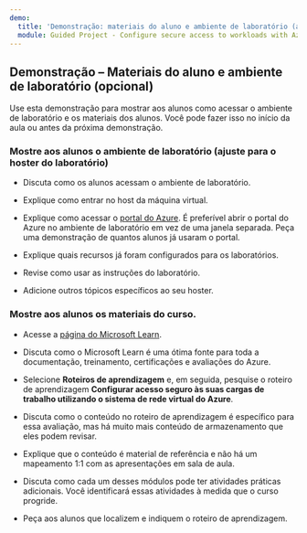 ```yaml
---
demo:
  title: 'Demonstração: materiais do aluno e ambiente de laboratório (ajustar)'
  module: Guided Project - Configure secure access to workloads with Azure virtual networking services
---
```

## Demonstração – Materiais do aluno e ambiente de laboratório (opcional)

Use esta demonstração para mostrar aos alunos como acessar o ambiente de laboratório e os materiais dos alunos. Você pode fazer isso no início da aula ou antes da próxima demonstração. 

### Mostre aos alunos o ambiente de laboratório (ajuste para o hoster do laboratório)

- Discuta como os alunos acessam o ambiente de laboratório. 

- Explique como entrar no host da máquina virtual.

- Explique como acessar o [portal do Azure](https://portal.azure.com). É preferível abrir o portal do Azure no ambiente de laboratório em vez de uma janela separada. Peça uma demonstração de quantos alunos já usaram o portal. 

- Explique quais recursos já foram configurados para os laboratórios.

- Revise como usar as instruções do laboratório. 

- Adicione outros tópicos específicos ao seu hoster. 

### Mostre aos alunos os materiais do curso.

- Acesse a [página do Microsoft Learn](https://learn.microsoft.com).

- Discuta como o Microsoft Learn é uma ótima fonte para toda a documentação, treinamento, certificações e avaliações do Azure. 

- Selecione **Roteiros de aprendizagem** e, em seguida, pesquise o roteiro de aprendizagem **Configurar acesso seguro às suas cargas de trabalho utilizando o sistema de rede virtual do Azure**.

- Discuta como o conteúdo no roteiro de aprendizagem é específico para essa avaliação, mas há muito mais conteúdo de armazenamento que eles podem revisar.

- Explique que o conteúdo é material de referência e não há um mapeamento 1:1 com as apresentações em sala de aula.

- Discuta como cada um desses módulos pode ter atividades práticas adicionais. Você identificará essas atividades à medida que o curso progride. 

- Peça aos alunos que localizem e indiquem o roteiro de aprendizagem.

 